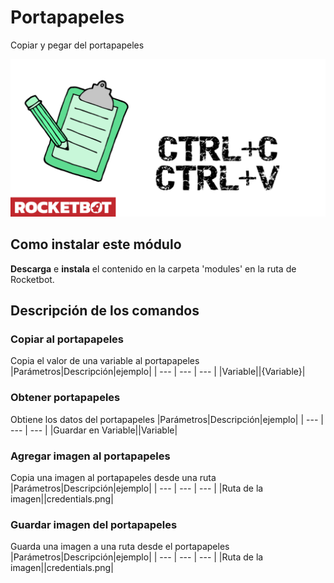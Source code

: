 # Portapapeles
  
Copiar y pegar del portapapeles  
  
![banner](imgs/Banner_clipboard.png)
## Como instalar este módulo
  
__Descarga__ e __instala__ el contenido en la carpeta 'modules' en la ruta de Rocketbot.  



## Descripción de los comandos

### Copiar al portapapeles
  
Copia el valor de una variable al portapapeles
|Parámetros|Descripción|ejemplo|
| --- | --- | --- |
|Variable||{Variable}|

### Obtener portapapeles
  
Obtiene los datos del portapapeles
|Parámetros|Descripción|ejemplo|
| --- | --- | --- |
|Guardar en Variable||Variable|

### Agregar imagen al portapapeles
  
Copia una imagen al portapapeles desde una ruta
|Parámetros|Descripción|ejemplo|
| --- | --- | --- |
|Ruta de la imagen||credentials.png|

### Guardar imagen del portapapeles
  
Guarda una imagen a una ruta desde el portapapeles
|Parámetros|Descripción|ejemplo|
| --- | --- | --- |
|Ruta de la imagen||credentials.png|
